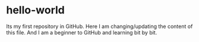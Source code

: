 # hello-world
Its my first repository in GitHub.
Here I am changing/updating the content of this file.
And I am a beginner to GitHub and learning bit by bit.
